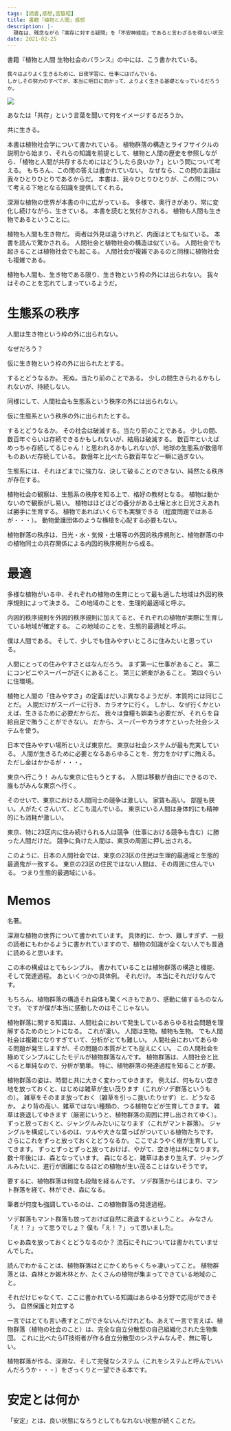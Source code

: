 ```yaml
---
tags: [読書,感想,宮脇昭]
title: 書籍『植物と人間』感想
description: |-
  現在は、残念ながら「実存に対する疑問」を「不安神経症」であると言わざるを得ない状況だ。
date: 2021-02-25
---
```


書籍『植物と人間 生物社会のバランス』の中には、こう書かれている。

```
我々はよりよく生きるために、日夜学習に、仕事にはげんでいる。
しかしその努力のすべてが、本当に明日に向かって、よりよく生きる基礎となっているだろうか。
```

<a href="https://www.amazon.co.jp/%E6%A4%8D%E7%89%A9%E3%81%A8%E4%BA%BA%E9%96%93-%E7%94%9F%E7%89%A9%E7%A4%BE%E4%BC%9A%E3%81%AE%E3%83%90%E3%83%A9%E3%83%B3%E3%82%B9-NHK%E3%83%96%E3%83%83%E3%82%AF%E3%82%B9-%E5%AE%AE%E8%84%87-%E6%98%AD/dp/4140011092?&linkCode=li2&tag=taito062507-22&linkId=1caaa786990d6bb6f1a859e53f302c44&language=ja_JP&ref_=as_li_ss_il" target="_blank"><img border="0" src="//ws-fe.amazon-adsystem.com/widgets/q?_encoding=UTF8&ASIN=4140011092&Format=_SL160_&ID=AsinImage&MarketPlace=JP&ServiceVersion=20070822&WS=1&tag=taito062507-22&language=ja_JP" ></a><img src="https://ir-jp.amazon-adsystem.com/e/ir?t=taito062507-22&language=ja_JP&l=li2&o=9&a=4140011092" width="1" height="1" border="0" alt="" style="border:none !important; margin:0px !important;" />

あなたは「共存」という言葉を聞いて何をイメージするだろうか。

共に生きる。

本書は植物社会学について書かれている。
植物群落の構造とライフサイクルの説明から始まり、それらの知識を前提として、植物と人間の歴史を参照しながら、「植物と人間が共存するためにはどうしたら良いか？」という問について考える。
もちろん、この問の答えは書かれていない。
なぜなら、この問の主語は我々ひとりひとりであるからだ。
本書は、我々ひとりひとりが、この問について考える下地となる知識を提供してくれる。

深淵な植物の世界が本書の中に広がっている。
多様で、奥行きがあり、常に変化し続けながら、生きている。
本書を読むと気付かされる。
植物も人間も生き物であるということに。

植物も人間も生き物だ。
両者は外見は違うけれど、内面はとても似ている。
本書を読んで驚かされる。
人間社会と植物社会の構造は似ている。
人間社会でも起きることは植物社会でも起こる。
人間社会が複雑であるのと同様に植物社会も複雑である。

植物も人間も、生き物である限り、生き物という枠の外には出られない。
我々はそのことを忘れてしまっているようだ。

# 生態系の秩序

人間は生き物という枠の外に出られない。

なぜだろう？

仮に生き物という枠の外に出られたとする。

するとどうなるか。
死ぬ。当たり前のことである。
少しの間生きられるかもしれないが、持続しない。

同様にして、人間社会も生態系という秩序の外には出られない。

仮に生態系という秩序の外に出られたとする。

するとどうなるか。
その社会は破滅する。当たり前のことである。
少しの間、数百年ぐらいは存続できるかもしれないが、結局は破滅する。
数百年といえばめっちゃ存続してるじゃん！と思われるかもしれないが、地球の生態系が数億年ものあいだ存続している。
数億年と比べたら数百年など一瞬に過ぎない。

生態系には、それほどまでに強力な、決して破ることのできない、純然たる秩序が存在する。

植物社会の観察は、生態系の秩序を知る上で、格好の教材となる。
植物は動かないので観察がし易い。
植物はほどほどの養分がある土壌と水と日光さえあれば勝手に生育する。
植物であればいくらでも実験できる（程度問題ではあるが・・・）。
動物愛護団体のような横槍を心配する必要もない。

植物群落の秩序は、日光・水・気候・土壌等の外因的秩序規則と、植物群落の中の植物同士の共存関係による内因的秩序規則から成る。

# 最適

多様な植物がいる中、それぞれの植物の生育にとって最も適した地域は外因的秩序規則によって決まる。
この地域のことを、生理的最適域と呼ぶ。

内因的秩序規則を外因的秩序規則に加えてると、それぞれの植物が実際に生育している地域が確定する。
この地域のことを、生態的最適域と呼ぶ。

僕は人間である。
そして、少しでも住みやすいところに住みたいと思っている。

人間にとっての住みやすさとはなんだろう。
まず第一に仕事があること。
第二にコンビニやスーパーが近くにあること。
第三に娯楽があること。
第四ぐらいに住環境。

植物と人間の「住みやすさ」の定義はだいぶ異なるようだが、本質的には同じことだ。
人間だけがスーパーに行き、カラオケに行く。
しかし、なぜ行くかといえば、生きるために必要だからだ。
我々は食糧も娯楽も必要だが、それらを自給自足で賄うことができない。
だから、スーパーやカラオケといった社会システムを使う。

日本で住みやすい場所といえば東京だ。
東京は社会システムが最も充実している。
人間が生きるために必要となるあらゆることを、労力をかけずに賄える。ただし金はかかるが・・・。

東京へ行こう！
みんな東京に住もうとする。
人間は移動が自由にできるので、誰もがみんな東京へ行く。

そのせいで、東京における人間同士の競争は激しい。
家賃も高い。
部屋も狭い。人がたくさんいて、どこも混んでいる。
東京にいる人間は身体的にも精神的にも消耗が激しい。

東京、特に23区内に住み続けられる人は競争（仕事における競争も含む）に勝った人間だけだ。
競争に負けた人間は、東京の周囲に押し出される。

このように、日本の人間社会では、東京の23区の住民は生理的最適域と生態的最適鬼が一致する。
東京の23区の住民ではない人間は、その周囲に住んでいる。
つまり生態的最適域にいる。

# Memos

名著。

深淵な植物の世界について書かれています。
具体的に、かつ、難しすぎず、一般の読者にもわかるように書かれていますので、植物の知識が全くない人でも普通に読めると思います。

この本の構成はとてもシンプル。
書かれていることは植物群落の構造と機能、そして発達過程。
あといくつかの具体例。
それだけ。
本当にそれだけなんです。

もちろん、植物群落の構造それ自体も驚くべきもであり、感動に値するものなんです。
ですが僕が本当に感動したのはそこじゃない。

植物群落に関する知識は、人間社会において発生しているあらゆる社会問題を理解するためのヒントになる。
これが凄い。
人間は生物。植物も生物。
でも人間社会は複雑になりすぎていて、分析がとても難しい。
人間社会においてあらゆる問題が発生しますが、その問題の本質がとても捉えにくい。
この人間社会を極めてシンプルにしたモデルが植物群落なんです。
植物群落は、人間社会と比べると単純なので、分析が簡単。
特に、植物群落の発達過程を知ることが要。

植物群落の姿は、時間と共に大きく変わってゆきます。
例えば、何もない空き地を放っておくと、はじめは雑草が生い茂ります（これがソデ群落というもの）。
雑草をそのまま放っておく（雑草を引っこ抜いたりせず）と、どうなるか。
より背の高い、雑草ではない種類の、つる植物などが生育してきます。
雑草は衰退してゆきます（厳密にいうと、植物群落の周囲に押し出されてゆく）。
ずっと放っておくと、ジャングルみたいになります（これがマント群落）。
ジャングルを構成しているのは、ツルや大きな葉っぱがついている植物たちです。
さらにこれをずっと放っておくとどうなるか。
ここでようやく樹が生育してしてきます。
ずっとずっとずっと放っておけば、やがて、空き地は林になります。
数十年後には、森となっています。
森になると、雑草はあまり生えず、ジャングルみたいに、進行が困難になるほどの植物が生い茂ることはないそうです。

要するに、植物群落は何度も段階を経るんです。
ソデ群落からはじまり、マント群落を経て、林ができ、森になる。

筆者が何度も強調しているのは、この植物群落の発達過程。

ソデ群落もマント群落も放っておけば自然に衰退するということ。
みなさん「え！？」って思うでしょ？
僕も「え！？」って思いました。

じゃあ森を放っておくとどうなるのか？
流石にそれについては書かれていませんでした。

読んでわかることは、植物群落はとにかくめちゃくちゃ凄いってこと。
植物群落とは、森林とか雑木林とか、たくさんの植物が集まってできている地域のこと。

それだけじゃなくて、ここに書かれている知識はあらゆる分野で応用ができそう。
自然保護と対立する

一言ではとても言い表すとこができないんだけれども、あえて一言で言えば、植物群落（植物の社会のこと）は、完全な自立分散型の自己組織化された生物集団。
これに比べたらIT技術者が作る自立分散型のシステムなんぞ、無に等しい。

植物群落が作る、深淵な、そして完璧なシステム（これをシステムと呼んでいいんだろうか・・・）をざっくりと一望できる本です。

# 安定とは何か

「安定」とは、良い状態になろうとしてもなれない状態が続くことだ。
